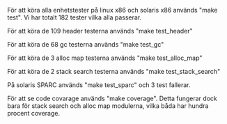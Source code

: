 För att köra alla enhetstester på linux x86 och solaris x86 används "make test". 
Vi har totalt 182 tester vilka alla passerar.  

För att köra de 109 header testerna används "make test_header" 

För att köra de 68 gc testerna används "make test_gc"

För att köra de 3 alloc map testerna används "make test_alloc_map" 

För att köra de 2 stack search testerna används "make test_stack_search" 

På solaris SPARC används "make test_sparc" och 3 test fallerar.

För att se code covarage används "make coverage". Detta fungerar dock bara för stack search och alloc map modulerna, vilka båda har hundra procent coverage.
